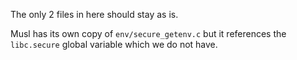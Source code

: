 The only 2 files in here should stay as is.

Musl has its own copy of `env/secure_getenv.c` but it references the `libc.secure` global variable which we do not have.
